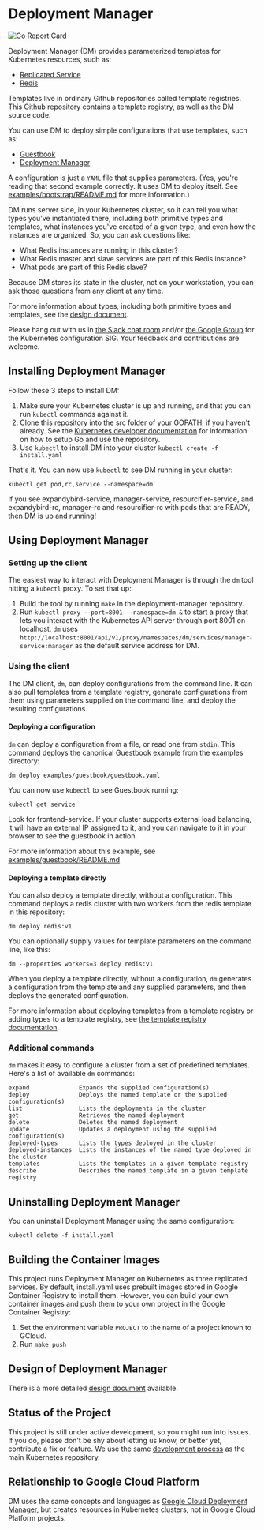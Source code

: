 # Deployment Manager

[![Go Report Card](http://goreportcard.com/badge/kubernetes/deployment-manager)](http://goreportcard.com/report/kubernetes/deployment-manager)

Deployment Manager (DM) provides parameterized templates for Kubernetes resources,
such as:

* [Replicated Service](templates/replicatedservice/v1)
* [Redis](templates/redis/v1)

Templates live in ordinary Github repositories called template registries. This
Github repository contains a template registry, as well as the DM source code.

You can use DM to deploy simple configurations that use templates, such as:

* [Guestbook](examples/guestbook/guestbook.yaml)
* [Deployment Manager](examples/bootstrap/bootstrap.yaml)

A configuration is just a `YAML` file that supplies parameters. (Yes, 
you're reading that second example correctly. It uses DM to deploy itself. See
[examples/bootstrap/README.md](examples/bootstrap/README.md) for more information.)

DM runs server side, in your Kubernetes cluster, so it can tell you what types
you've instantiated there, including both primitive types and templates, what
instances you've created of a given type, and even how the instances are organized.
So, you can ask questions like:

* What Redis instances are running in this cluster?
* What Redis master and slave services are part of this Redis instance?
* What pods are part of this Redis slave?

Because DM stores its state in the cluster, not on your workstation, you can ask
those questions from any client at any time.

For more information about types, including both primitive types and templates,
see the [design document](../docs/design/design.md#types).

Please hang out with us in
[the Slack chat room](https://kubernetes.slack.com/messages/sig-configuration/)
and/or [the Google Group](https://groups.google.com/forum/#!forum/kubernetes-sig-config)
for the Kubernetes configuration SIG. Your feedback and contributions are welcome.

## Installing Deployment Manager

Follow these 3 steps to install DM:

1. Make sure your Kubernetes cluster is up and running, and that you can run
`kubectl` commands against it.
1. Clone this repository into the src folder of your GOPATH, if you haven't already.
See the [Kubernetes developer documentation](https://github.com/kubernetes/kubernetes/blob/master/docs/devel/development.md)
for information on how to setup Go and use the repository.
1. Use `kubectl` to install DM into your cluster `kubectl create -f
install.yaml`

That's it. You can now use `kubectl` to see DM running in your cluster:

```
kubectl get pod,rc,service --namespace=dm
```

If you see expandybird-service, manager-service, resourcifier-service, and
expandybird-rc, manager-rc and resourcifier-rc with pods that are READY, then DM
is up and running!

## Using Deployment Manager

### Setting up the client

The easiest way to interact with Deployment Manager is through the `dm` tool
hitting a `kubectl` proxy. To set that up:

1. Build the tool by running `make` in the deployment-manager repository.
1. Run `kubectl proxy --port=8001 --namespace=dm &` to start a proxy that lets you interact
with the Kubernetes API server through port 8001 on localhost. `dm` uses
`http://localhost:8001/api/v1/proxy/namespaces/dm/services/manager-service:manager`
as the default service address for DM.

### Using the client

The DM client, `dm`, can deploy configurations from the command line. It can also
pull templates from a template registry, generate configurations from them using
parameters supplied on the command line, and deploy the resulting configurations.

#### Deploying a configuration

`dm` can deploy a configuration from a file, or read one from `stdin`. This
command deploys the canonical Guestbook example from the examples directory:

```
dm deploy examples/guestbook/guestbook.yaml
```

You can now use `kubectl` to see Guestbook running:

```
kubectl get service
```

Look for frontend-service. If your cluster supports external load balancing, it
will have an external IP assigned to it, and you can navigate to it in your browser
to see the guestbook in action. 

For more information about this example, see [examples/guestbook/README.md](examples/guestbook/README.md)

#### Deploying a template directly

You can also deploy a template directly, without a configuration. This command
deploys a redis cluster with two workers from the redis template in this repository:

```
dm deploy redis:v1
```

You can optionally supply values for template parameters on the command line,
like this:

```
dm --properties workers=3 deploy redis:v1
```

When you deploy a template directly, without a configuration, `dm` generates a
configuration from the template and any supplied parameters, and then deploys the
generated configuration.

For more information about deploying templates from a template registry or adding
types to a template registry, see [the template registry documentation](docs/templates/registry.md).

### Additional commands

`dm` makes it easy to configure a cluster from a set of predefined templates.
Here's a list of available `dm` commands:

```
expand              Expands the supplied configuration(s)
deploy              Deploys the named template or the supplied configuration(s)
list                Lists the deployments in the cluster
get                 Retrieves the named deployment
delete              Deletes the named deployment
update              Updates a deployment using the supplied configuration(s)
deployed-types      Lists the types deployed in the cluster
deployed-instances  Lists the instances of the named type deployed in the cluster
templates           Lists the templates in a given template registry
describe            Describes the named template in a given template registry
```

## Uninstalling Deployment Manager

You can uninstall Deployment Manager using the same configuration:

```
kubectl delete -f install.yaml
```

## Building the Container Images

This project runs Deployment Manager on Kubernetes as three replicated services.
By default, install.yaml uses prebuilt images stored in Google Container Registry
to install them. However, you can build your own container images and push them
to your own project in the Google Container Registry: 

1. Set the environment variable `PROJECT` to the name of a project known to
GCloud.
1. Run `make push`

## Design of Deployment Manager

There is a more detailed [design document](docs/design/design.md) available.

## Status of the Project

This project is still under active development, so you might run into issues. If
you do, please don't be shy about letting us know, or better yet, contribute a
fix or feature. We use the same [development process](CONTRIBUTING.md) as the main
Kubernetes repository.

## Relationship to Google Cloud Platform
DM uses the same concepts and languages as
[Google Cloud Deployment Manager](https://cloud.google.com/deployment-manager/overview),
but creates resources in Kubernetes clusters, not in Google Cloud Platform projects.

